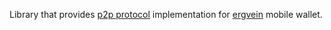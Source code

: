 Library that provides [p2p protocol](https://github.com/hexresearch/ergvein/wiki/Indexer-TCP-protocol) implementation for [ergvein](https://github.com/hexresearch/ergvein) mobile wallet.
